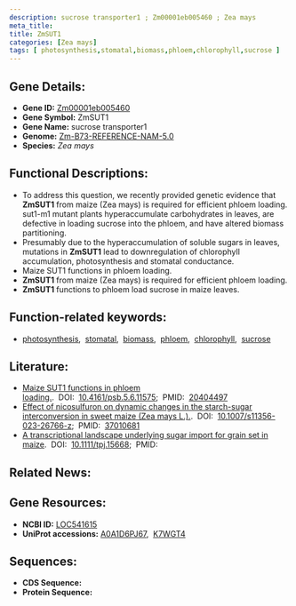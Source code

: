 ```yaml
---
description: sucrose transporter1 ; Zm00001eb005460 ; Zea mays
meta_title:
title: ZmSUT1
categories: [Zea mays]
tags: [ photosynthesis,stomatal,biomass,phloem,chlorophyll,sucrose ]
---
```


## Gene Details:
- **Gene ID:**	[Zm00001eb005460](https://www.maizegdb.org/gene_center/gene/Zm00001eb005460)
- **Gene Symbol:** ZmSUT1
- **Gene Name:** sucrose transporter1
- **Genome:** [Zm-B73-REFERENCE-NAM-5.0](https://www.maizegdb.org/genome/assembly/Zm-B73-REFERENCE-NAM-5.0)
- **Species:** *Zea mays*

## Functional Descriptions:
   - To address this question, we recently provided genetic evidence that **ZmSUT1** from maize (Zea mays) is required for efficient phloem loading. sut1-m1 mutant plants hyperaccumulate carbohydrates in leaves, are defective in loading sucrose into the phloem, and have altered biomass partitioning.
   - Presumably due to the hyperaccumulation of soluble sugars in leaves, mutations in **ZmSUT1** lead to downregulation of chlorophyll accumulation, photosynthesis and stomatal conductance.
   - Maize SUT1 functions in phloem loading.
   - **ZmSUT1** from maize (Zea mays) is required for efficient phloem loading.
   - **ZmSUT1** functions to phloem load sucrose in maize leaves.

## Function-related keywords:
- [photosynthesis](/tags/photosynthesis/),&nbsp;&nbsp;[stomatal](/tags/stomatal/),&nbsp;&nbsp;[biomass](/tags/biomass/),&nbsp;&nbsp;[phloem](/tags/phloem/),&nbsp;&nbsp;[chlorophyll](/tags/chlorophyll/),&nbsp;&nbsp;[sucrose](/tags/sucrose/)

## Literature:
   - [Maize SUT1 functions in phloem loading.]( https://www.tandfonline.com/doi/full/10.4161/psb.5.6.11575).&nbsp;&nbsp;DOI:&nbsp;&nbsp;[10.4161/psb.5.6.11575](https://www.tandfonline.com/doi/full/10.4161/psb.5.6.11575);&nbsp;&nbsp;PMID:&nbsp;&nbsp;[20404497](https://pubmed.ncbi.nlm.nih.gov/20404497/)
   - [Effect of nicosulfuron on dynamic changes in the starch-sugar interconversion in sweet maize (Zea mays L.).]( https://link.springer.com/article/10.1007/s11356-023-26766-z).&nbsp;&nbsp;DOI:&nbsp;&nbsp;[10.1007/s11356-023-26766-z](https://link.springer.com/article/10.1007/s11356-023-26766-z);&nbsp;&nbsp;PMID:&nbsp;&nbsp;[37010681](https://pubmed.ncbi.nlm.nih.gov/37010681/)
   - [A transcriptional landscape underlying sugar import for grain set in maize]( https://onlinelibrary.wiley.com/doi/10.1111/tpj.15668).&nbsp;&nbsp;DOI:&nbsp;&nbsp;[10.1111/tpj.15668](https://onlinelibrary.wiley.com/doi/10.1111/tpj.15668);&nbsp;&nbsp;PMID:&nbsp;&nbsp;[](https://pubmed.ncbi.nlm.nih.gov//)

## Related News:

## Gene Resources:
- **NCBI ID:** [LOC541615](https://www.ncbi.nlm.nih.gov/gene/?term=LOC541615)
- **UniProt accessions:** [A0A1D6PJ67](https://www.uniprot.org/uniprotkb/A0A1D6PJ67/entry),&nbsp;&nbsp;[K7WGT4](https://www.uniprot.org/uniprotkb/K7WGT4/entry)



## Sequences:
- **CDS Sequence:**
- **Protein Sequence:**
